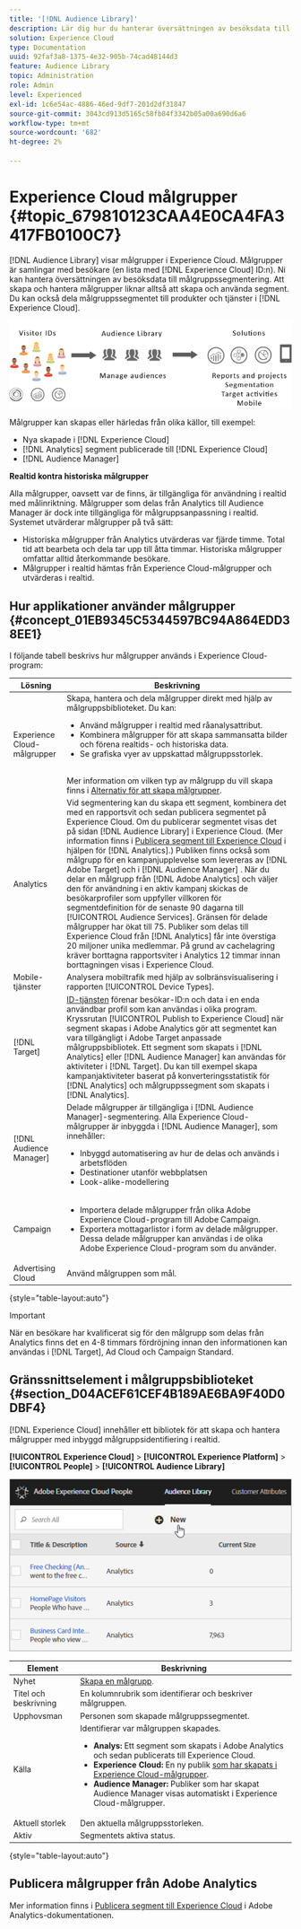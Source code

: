 ```yaml
---
title: '[!DNL Audience Library]'
description: Lär dig hur du hanterar översättningen av besöksdata till målgruppssegmentering i Experience Cloud [!DNL Audience Library].
solution: Experience Cloud
type: Documentation
uuid: 92faf3a8-1375-4e32-905b-74cad48144d3
feature: Audience Library
topic: Administration
role: Admin
level: Experienced
exl-id: 1c6e54ac-4886-46ed-9df7-201d2df31847
source-git-commit: 3043cd913d5165c58fb84f3342b05a00a690d6a6
workflow-type: tm+mt
source-wordcount: '682'
ht-degree: 2%

---
```


# Experience Cloud målgrupper {#topic_679810123CAA4E0CA4FA3417FB0100C7}

[!DNL Audience Library] visar målgrupper i Experience Cloud. Målgrupper är samlingar med besökare (en lista med [!DNL Experience Cloud] ID:n). Ni kan hantera översättningen av besöksdata till målgruppssegmentering. Att skapa och hantera målgrupper liknar alltså att skapa och använda segment. Du kan också dela målgruppssegmentet till produkter och tjänster i [!DNL Experience Cloud].

![Experience Cloud-målgrupper](assets/audiences.png)

Målgrupper kan skapas eller härledas från olika källor, till exempel:

* Nya skapade i [!DNL Experience Cloud]
* [!DNL Analytics] segment publicerade till [!DNL Experience Cloud]
* [!DNL Audience Manager]

**Realtid kontra historiska målgrupper**

Alla målgrupper, oavsett var de finns, är tillgängliga för användning i realtid med målinriktning. Målgrupper som delas från Analytics till Audience Manager är dock inte tillgängliga för målgruppsanpassning i realtid. Systemet utvärderar målgrupper på två sätt:

* Historiska målgrupper från Analytics utvärderas var fjärde timme. Total tid att bearbeta och dela tar upp till åtta timmar. Historiska målgrupper omfattar alltid återkommande besökare.
* Målgrupper i realtid hämtas från Experience Cloud-målgrupper och utvärderas i realtid.

## Hur applikationer använder målgrupper {#concept_01EB9345C5344597BC94A864EDD38EE1}

I följande tabell beskrivs hur målgrupper används i Experience Cloud-program:

| Lösning | Beskrivning |
|--- |--- |
| Experience Cloud-målgrupper | Skapa, hantera och dela målgrupper direkt med hjälp av målgruppsbiblioteket. Du kan:<ul><li>Använd målgrupper i realtid med råanalysattribut.</li><li>Kombinera målgrupper för att skapa sammansatta bilder och förena realtids- och historiska data.</li><li>Se grafiska vyer av uppskattad målgruppsstorlek.</li></ul><br>Mer information om vilken typ av målgrupp du vill skapa finns i [Alternativ för att skapa målgrupper](https://experienceleague.adobe.com/docs/experience-cloud-kcs/kbarticles/KA-16471.html?lang=sv-SE). |
| Analytics  | Vid segmentering kan du skapa ett segment, kombinera det med en rapportsvit och sedan publicera segmentet på Experience Cloud. Om du publicerar segmentet visas det på sidan [!DNL Audience Library] i Experience Cloud. (Mer information finns i [Publicera segment till Experience Cloud](https://experienceleague.adobe.com/docs/analytics/components/segmentation/segmentation-workflow/seg-publish.html?lang=sv-SE) i hjälpen för [!DNL Analytics].) Publiken finns också som målgrupp för en kampanjupplevelse som levereras av [!DNL Adobe Target] och i [!DNL Audience Manager] . När du delar en målgrupp från [!DNL Adobe Analytics] och väljer den för användning i en aktiv kampanj skickas de besökarprofiler som uppfyller villkoren för segmentdefinition för de senaste 90 dagarna till [!UICONTROL Audience Services]. Gränsen för delade målgrupper har ökat till 75. Publiker som delas till Experience Cloud från [!DNL Analytics] får inte överstiga 20 miljoner unika medlemmar. På grund av cachelagring kräver borttagna rapportsviter i Analytics 12 timmar innan borttagningen visas i Experience Cloud. |
| Mobile-tjänster | Analysera mobiltrafik med hjälp av solbränsvisualisering i rapporten [!UICONTROL Device Types]. |
| [!DNL Target] | [ID-tjänsten](https://experienceleague.adobe.com/docs/id-service/using/home.html?lang=sv-SE) förenar besökar-ID:n och data i en enda användbar profil som kan användas i olika program. Kryssrutan [!UICONTROL Publish to Experience Cloud] när segment skapas i Adobe Analytics gör att segmentet kan vara tillgängligt i Adobe Target anpassade målgruppsbibliotek. Ett segment som skapats i [!DNL Analytics] eller [!DNL Audience Manager] kan användas för aktiviteter i [!DNL Target]. Du kan till exempel skapa kampanjaktiviteter baserat på konverteringsstatistik för [!DNL Analytics] och målgruppssegment som skapats i [!DNL Analytics]. |
| [!DNL Audience Manager] | Delade målgrupper är tillgängliga i [!DNL Audience Manager]-segmentering. Alla Experience Cloud-målgrupper är inbyggda i [!DNL Audience Manager], som innehåller:<ul><li>Inbyggd automatisering av hur de delas och används i arbetsflöden</li><li>Destinationer utanför webbplatsen</li><li>Look-alike-modellering</li></ul> |
| Campaign | <ul><li>Importera delade målgrupper från olika Adobe Experience Cloud-program till Adobe Campaign.</li><li>Exportera mottagarlistor i form av delade målgrupper. Dessa delade målgrupper kan användas i de olika Adobe Experience Cloud-program som du använder.</li></ul> |
| Advertising Cloud | Använd målgruppen som mål. |

{style="table-layout:auto"}

>[!IMPORTANT]
>
>När en besökare har kvalificerat sig för den målgrupp som delas från Analytics finns det en 4-8 timmars fördröjning innan den informationen kan användas i [!DNL Target], Ad Cloud och Campaign Standard.

## Gränssnittselement i målgruppsbiblioteket {#section_D04ACEF61CEF4B189AE6BA9F40D0DBF4}

[!DNL Experience Cloud] innehåller ett bibliotek för att skapa och hantera målgrupper med inbyggd målgruppsidentifiering i realtid.

**[!UICONTROL Experience Cloud]** > **[!UICONTROL Experience Platform]** > **[!UICONTROL People]** > **[!UICONTROL Audience Library]**

![Lägg till målgrupp i målgruppsbiblioteket](assets/audience_library.png)


| Element | Beskrivning |
|--- |--- |
| Nyhet | [Skapa en målgrupp](create.md). |
| Titel och beskrivning | En kolumnrubrik som identifierar och beskriver målgruppen. |
| Upphovsman | Personen som skapade målgruppssegmentet. |
| Källa | Identifierar var målgruppen skapades.<ul><li>**Analys:** Ett segment som skapats i Adobe Analytics och sedan publicerats till Experience Cloud.</li><li>**Experience Cloud:** En ny publik [som har skapats i Experience Cloud-målgrupper](create.md).</li><li>**Audience Manager:** Publiker som har skapat Audience Manager visas automatiskt i Experience Cloud-målgrupper.</li></ul> |
| Aktuell storlek | Den aktuella målgruppsstorleken. |
| Aktiv | Segmentets aktiva status. |

{style="table-layout:auto"}

## Publicera målgrupper från Adobe Analytics

Mer information finns i [Publicera segment till Experience Cloud](https://experienceleague.adobe.com/sv/docs/analytics/components/segmentation/segmentation-workflow/seg-publish) i Adobe Analytics-dokumentationen.

